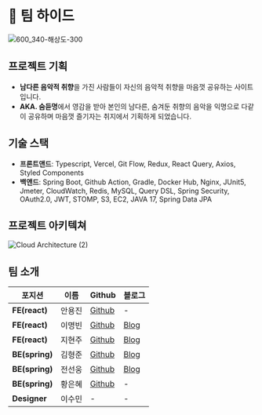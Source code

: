 # 🎵 팀 하이드

![600_340-해상도-300](https://github.com/INOCAM-REALPROJECT-TEAM8/Back-end/assets/123007169/a7b05ff5-cd72-4429-a9c4-721c6aa4ca9f)

## 프로젝트 기획
- **남다른 음악적 취향**을 가진 사람들이 자신의 음악적 취향을 마음껏 공유하는 사이트입니다.
- **AKA. 숨듣명**에서 영감을 받아 본인의 남다른, 숨겨둔 취향의 음악을 익명으로 다같이 공유하며 마음껏 즐기자는 취지에서 기획하게 되었습니다.

## 기술 스택
- **프론트앤드**: Typescript, Vercel, Git Flow, Redux, React Query, Axios, Styled Components
- **백앤드**: Spring Boot, Github Action, Gradle, Docker Hub, Nginx, JUnit5, Jmeter, CloudWatch, Redis, MySQL, Query DSL, Spring Security, OAuth2.0, JWT, STOMP, S3, EC2, JAVA 17, Spring Data JPA

## 프로젝트 아키텍쳐
![Cloud Architecture (2)](https://github.com/INOCAM-REALPROJECT-TEAM8/Back-end/assets/123007169/d6ab4211-c8de-4070-9bba-66b9002f2f66)

## 팀 소개 

| 포지션 | 이름 | Github | 블로그 |
|---|---|---|---|
| **FE(react)** | 안용진 | [Github](https://github.com/Brain-organizer) | - |
| **FE(react)** | 이명빈 | [Github](https://github.com/myeongbin0918) | [Blog](https://my-eong-bin.tistory.com/) |
| **FE(react)** | 지현주 | [Github](https://github.com/jihyunjoo2023) | [Blog](https://tistory.com) |
| **BE(spring)** | 김형준 | [Github](https://github.com/HGive) | [Blog](https://velog.io/@skyjoon34) |
| **BE(spring)** | 전선웅 | [Github](https://github.com/bbororo5) | [Blog](https://velog.io/@philomuvie) |
| **BE(spring)** | 황은혜 | [Github](https://github.com/GrH9018) | - |
| **Designer** | 이수민 | - | - |
